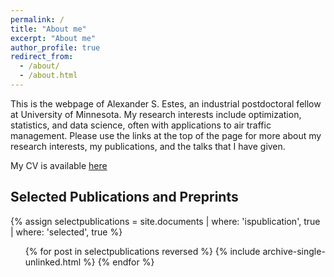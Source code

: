 ```yaml
---
permalink: /
title: "About me"
excerpt: "About me"
author_profile: true
redirect_from: 
  - /about/
  - /about.html
---
```

This is the webpage of Alexander S. Estes, an industrial postdoctoral fellow at University of Minnesota. My research interests include optimization, statistics, and data science, often with applications to air traffic management. Please use the links at the top of the page for more about my research interests, my publications, and the talks that I have given.

My CV is available [here](http://asestes1.github.io/files/AlexanderEstesCV.pdf)
## Selected Publications and Preprints
{% assign selectpublications = site.documents | where: 'ispublication', true | where: 'selected', true %}
<ul>{% for post in selectpublications reversed %}
  {% include archive-single-unlinked.html %}
{% endfor %}</ul>


